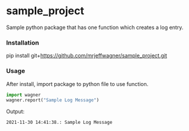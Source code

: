 # sample_project
Sample python package that has one function which creates a log entry.

### Installation
pip install git+https://github.com/mrjeffwagner/sample_project.git

### Usage
After install, import package to python file to use function.

```python
import wagner
wagner.report("Sample Log Message")
```

Output:

```txt
2021-11-30 14:41:38.: Sample Log Message
```
